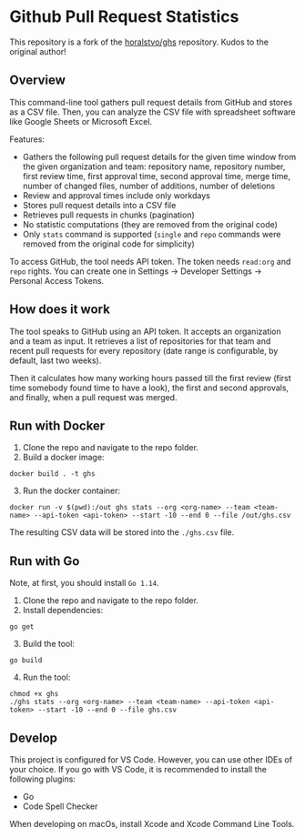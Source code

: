 # Github Pull Request Statistics

This repository is a fork of the [horalstvo/ghs](https://github.com/horalstvo/ghs) repository. Kudos to the original author!

## Overview

This command-line tool gathers pull request details from GitHub and stores as a CSV file. Then, you can analyze the CSV file with spreadsheet software like Google Sheets or Microsoft Excel. 

Features: 
- Gathers the following pull request details for the given time window from the given organization and team: repository name, repository number, first review time,  first approval time, second approval time, merge time, number of changed files, number of additions, number of deletions 
- Review and approval times include only workdays
- Stores pull request details into a CSV file
- Retrieves pull requests in chunks (pagination)
- No statistic computations (they are removed from the original code) 
-  Only `stats` command is supported (`single` and `repo` commands were removed from the original code for simplicity)

To access GitHub, the tool needs API token. The token needs `read:org` and `repo` rights. You can create one in Settings -> Developer Settings -> Personal Access Tokens.

## How does it work

The tool speaks to GitHub using an API token. It accepts an organization and a team as input. It retrieves a list of repositories for that team and recent pull requests for every repository (date range is configurable, by default, last two weeks).

Then it calculates how many working hours passed till the first review (first time somebody found time to have a look),  the first and second approvals, and finally, when a pull request was merged. 

## Run with Docker

1. Clone the repo and navigate to the repo folder. 
2. Build a docker image:
```
docker build . -t ghs
```
3. Run the docker container:
```
docker run -v $(pwd):/out ghs stats --org <org-name> --team <team-name> --api-token <api-token> --start -10 --end 0 --file /out/ghs.csv
```
The resulting CSV data will be stored into the `./ghs.csv` file.

## Run with Go

Note, at first, you should install `Go 1.14`. 

1. Clone the repo and navigate to the repo folder. 
2. Install dependencies: 
```
go get
```
3. Build the tool:
```
go build
```
4. Run the tool:
```
chmod +x ghs
./ghs stats --org <org-name> --team <team-name> --api-token <api-token> --start -10 --end 0 --file ghs.csv
```

## Develop

This project is configured for VS Code. However, you can use other IDEs of your choice. If you go with VS Code, it is recommended to install the following plugins: 
- Go
- Code Spell Checker

When developing on macOs, install Xcode and Xcode Command Line Tools. 
